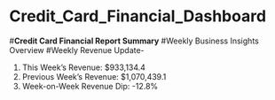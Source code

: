 # Credit_Card_Financial_Dashboard 
#**Credit Card Financial Report Summary**
#Weekly Business Insights Overview
#Weekly Revenue Update-
1. This Week’s Revenue: $933,134.4
2. Previous Week’s Revenue: $1,070,439.1
3. Week-on-Week Revenue Dip: -12.8%


